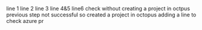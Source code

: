 line 1
line 2
line 3
line 4&5
line6
check without creating a project in octpus
previous step not successful so created a project in octopus
adding a line to check azure pr
